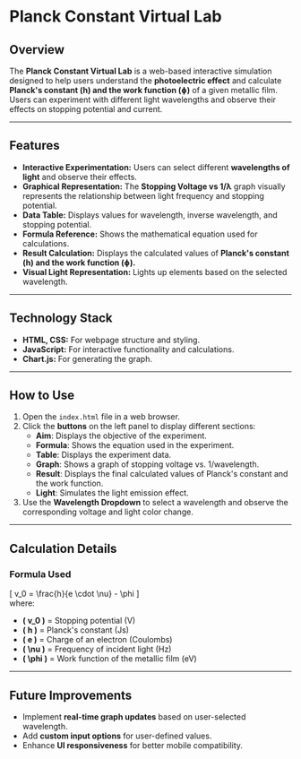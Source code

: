 # **Planck Constant Virtual Lab**

## **Overview**
The **Planck Constant Virtual Lab** is a web-based interactive simulation designed to help users understand the **photoelectric effect** and calculate **Planck's constant (h) and the work function (ɸ)** of a given metallic film. Users can experiment with different light wavelengths and observe their effects on stopping potential and current.

---

## **Features**
- **Interactive Experimentation:** Users can select different **wavelengths of light** and observe their effects.  
- **Graphical Representation:** The **Stopping Voltage vs 1/λ** graph visually represents the relationship between light frequency and stopping potential.  
- **Data Table:** Displays values for wavelength, inverse wavelength, and stopping potential.  
- **Formula Reference:** Shows the mathematical equation used for calculations.  
- **Result Calculation:** Displays the calculated values of **Planck's constant (h) and the work function (ɸ).**  
- **Visual Light Representation:** Lights up elements based on the selected wavelength.

---

## **Technology Stack**
- **HTML, CSS:** For webpage structure and styling.  
- **JavaScript:** For interactive functionality and calculations.  
- **Chart.js:** For generating the graph.  

---

## **How to Use**
1. Open the `index.html` file in a web browser.  
2. Click the **buttons** on the left panel to display different sections:  
   - **Aim**: Displays the objective of the experiment.  
   - **Formula**: Shows the equation used in the experiment.  
   - **Table**: Displays the experiment data.  
   - **Graph**: Shows a graph of stopping voltage vs. 1/wavelength.  
   - **Result**: Displays the final calculated values of Planck's constant and the work function.  
   - **Light**: Simulates the light emission effect.  
3. Use the **Wavelength Dropdown** to select a wavelength and observe the corresponding voltage and light color change.  

---

## **Calculation Details**
### **Formula Used**
\[
v_0 = \frac{h}{e \cdot \nu} - \phi
\]  
where:  
- **\( v_0 \)** = Stopping potential (V)  
- **\( h \)** = Planck's constant (Js)  
- **\( e \)** = Charge of an electron (Coulombs)  
- **\( \nu \)** = Frequency of incident light (Hz)  
- **\( \phi \)** = Work function of the metallic film (eV)  

---

## **Future Improvements**
- Implement **real-time graph updates** based on user-selected wavelength.  
- Add **custom input options** for user-defined values.  
- Enhance **UI responsiveness** for better mobile compatibility.  


